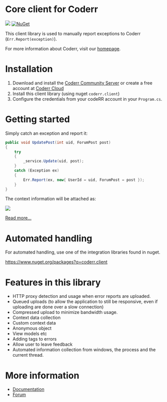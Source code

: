 Core client for Coderr
======================

![](https://1tcompany.visualstudio.com/_apis/public/build/definitions/75570083-b1ef-4e78-88e2-5db4982f756c/4/badge) [![NuGet](https://img.shields.io/nuget/dt/codeRR.Client.svg?style=flat-square)]()

This client library is used to manually report exceptions to Coderr (`Err.Report(exception)`).

For more information about Coderr, visit our [homepage](https://coderr.io).

# Installation

1. Download and install the [Coderr Community Server](https://github.com/coderrio/coderr.server) or create a free account at [Coderr Cloud](https://app.coderr.io)
2. Install this client library (using nuget `coderr.client`)
3. Configure the credentials from your codeRR account in your `Program.cs`.

# Getting started

Simply catch an exception and report it:

```csharp
public void UpdatePost(int uid, ForumPost post)
{
	try
	{
		_service.Update(uid, post);
	}
	catch (Exception ex)
	{
		Err.Report(ex, new{ UserId = uid, ForumPost = post });
	}
}
```

The context information will be attached as:

![](https://coderr.io/images/features/custom-context.png)

[Read more...](https://coderr.io/features/)


# Automated handling

For automated handling, use one of the integration libraries found in nuget.

https://www.nuget.org/packages?q=coderr.client

#  Features in this library

* HTTP proxy detection and usage when error reports are uploaded.
* Queued uploads (to allow the application to still be responsive, even if uploading are done over a slow connection)
* Compressed upload to minimize bandwidth usage.
* Context data collection
* Custom context data
 * Anonymous object
 * View models etc
* Adding tags to errors
* Allow user to leave feedback
* Automated information collection from windows, the process and the current thread.


# More information

* [Documentation](https://coderr.io/documentation/client/libraries/)
* [Forum](http://discuss.coderr.io)
